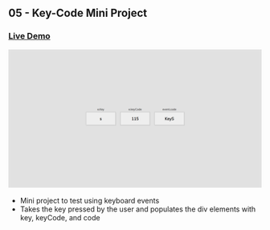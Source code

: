 ## 05 - Key-Code Mini Project

### [Live Demo](https://js-keycode-project-gdbecker.netlify.app/)

!["Page"](./Page.png)

- Mini project to test using keyboard events
- Takes the key pressed by the user and populates the div elements with key, keyCode, and code
